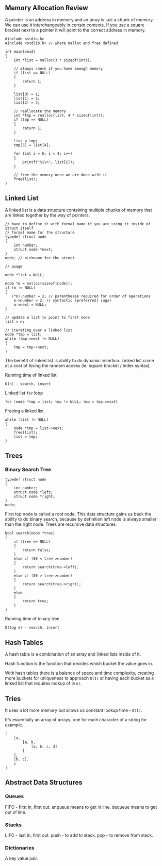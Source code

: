 ## Memory Allocation Review

A pointer is an address in memory and an array is just a chunk of memory. We can use it interchangeably in certain contexts.
If you use a square bracket next to a pointer it will point to the correct address in memory.

```
#include <stdio.h>
#include <stdlib.h> // where malloc and free defined

int main(void)
{
    int *list = malloc(3 * sizeof(int));

    // always check if you have enough memory
    if (list == NULL)
    {
        return 1;
    }

    list[0] = 1;
    list[1] = 2;
    list[2] = 3;

    // reallocate the memory
    int *tmp = realloc(list, 4 * sizeof(int));
    if (tmp == NULL)
    {
        return 1;
    }

    list = tmp;
    tmp[3] = list[4];

    for (int i = 0; i < 4; i++)
    {
        printf("%i\n", list[i]);
    }

    // free the memory once we are done with it
    free(list);
}
```

## Linked List

A linked list is a data structure containing multiple chunks of memory that are linked together by the way of pointers.

```
// have to define it with formal name if you are using it inside of struct itself
// formal name for the structure
typedef struct node
{
    int number;
    struct node *next;
}
node; // nickname for the struct

// usage

node *list = NULL;

node *n = malloc(sizeof(node));
if (n != NULL)
{
   (*n).number = 2; // parentheses required for order of operations
    n->number = 2; // syntactic (preferred) sugar
    n->next = NULL;
}

// update a list to point to first node
list = n;

// iterating over a linked list
node *tmp = list;
while (tmp->next != NULL)
{
    tmp = tmp->next;
}
```

The benefit of linked list is ability to do dynamic insertion.
Linked list come at a cost of losing the random access (ie: square bracket / index syntax).

Running time of linked list

```
O(n) - search, insert
```

Linked list `for` loop

```
for (node *tmp = list; tmp != NULL; tmp = tmp->next)
```

Freeing a linked list

```
while (list != NULL)
{
    node *tmp = list->next;
    free(list);
    list = tmp;
}
```

## Trees

### Binary Search Tree

```
typedef struct node
{
    int number;
    struct node *left;
    struct node *right;
}
node;
```

First top node is called a root node.
This data structure gains us back the ability to do binary search, because by definition left node is always smaller than the right node.
Trees are recursive data structures.

```
bool search(node *tree)
{
    if (tree == NULL)
    {
        return false;
    }
    else if (50 < tree->number)
    {
        return search(tree->left);
    }
    else if (50 > tree->number)
    {
        return search(tree->right);
    }
    else
    {
        return true;
    }
}
```

Running time of binary tree

```
O(log n) - search, insert
```

## Hash Tables

A hash table is a combination of an array and linked lists inside of it.

Hash function is the function that decides which bucket the value goes in.

With hash tables there is a balance of space and time complexity, creating more buckets for uniqueness to approach `O(1)` or having each bucket as a linked list that requires lookup of `O(n)`.

## Tries

It uses a lot more memory but allows us constant lookup time - `O(1)`.

It's essentially an array of arrays, one for each character of a string for example.

```
[
    [a,
        [a, b,
            [a, b, c, d]
        ]
    ],
    [b, c],
    c
]
```

## Abstract Data Structures

### Queues

FIFO - first in, first out.
enqueue means to get in line.
dequeue means to get out of line.

### Stacks

LIFO - last in, first out.
push - to add to stack.
pop - to remove from stack.

### Dictionaries

A key value pair.